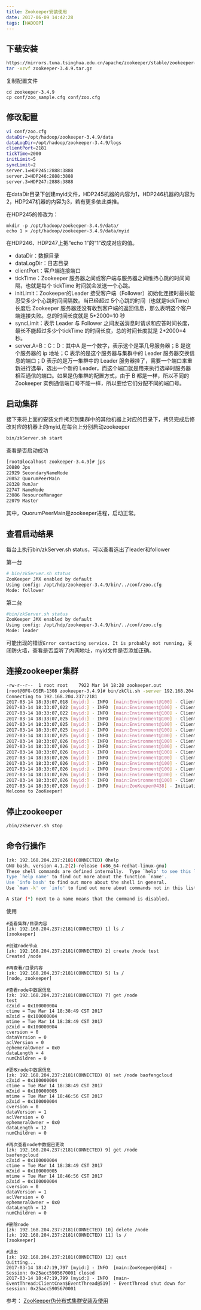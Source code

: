 ```yaml
---
title: Zookeeper安装使用
date: 2017-06-09 14:42:28
tags: [HADOOP]
---
```

## 下载安装

```bash
https://mirrors.tuna.tsinghua.edu.cn/apache/zookeeper/stable/zookeeper-3.4.9.tar.gz
tar -xzvf zookeeper-3.4.9.tar.gz
```

<!-- more -->

复制配置文件

```
cd zookeeper-3.4.9
cp conf/zoo_sample.cfg conf/zoo.cfg
```

## 修改配置

```bash
vi conf/zoo.cfg
dataDir=/opt/hadoop/zookeeper-3.4.9/data
dataLogDir=/opt/hadoop/zookeeper-3.4.9/logs
clientPort=2181
tickTime=2000
initLimit=5
syncLimit=2
server.1=HDP245:2888:3888
server.2=HDP246:2888:3888
server.3=HDP247:2888:3888
```

在dataDir目录下创建myid文件，HDP245机器的内容为1，HDP246机器的内容为2，HDP247机器的内容为3，若有更多依此类推。

在HDP245的修改为： 

```
mkdir -p /opt/hadoop/zookeeper-3.4.9/data/ 
echo 1 > /opt/hadoop/zookeeper-3.4.9/data/myid
```

在HDP246、HDP247上把“echo 1”的“1”改成对应的值。
- dataDir：数据目录
- dataLogDir：日志目录
- clientPort：客户端连接端口
- tickTime：Zookeeper 服务器之间或客户端与服务器之间维持心跳的时间间隔，也就是每个 tickTime 时间就会发送一个心跳。
- initLimit：Zookeeper的Leader 接受客户端（Follower）初始化连接时最长能忍受多少个心跳时间间隔数。当已经超过 5个心跳的时间（也就是tickTime）长度后 Zookeeper 服务器还没有收到客户端的返回信息，那么表明这个客户端连接失败。总的时间长度就是 5*2000=10 秒
- syncLimit：表示 Leader 与 Follower 之间发送消息时请求和应答时间长度，最长不能超过多少个tickTime 的时间长度，总的时间长度就是 2*2000=4 秒。
- server.A=B：C：D：其中A 是一个数字，表示这个是第几号服务器；B 是这个服务器的 ip 地址；C 表示的是这个服务器与集群中的 Leader 服务器交换信息的端口；D 表示的是万一集群中的 Leader 服务器挂了，需要一个端口来重新进行选举，选出一个新的 Leader，而这个端口就是用来执行选举时服务器相互通信的端口。如果是伪集群的配置方式，由于 B 都是一样，所以不同的 Zookeeper 实例通信端口号不能一样，所以要给它们分配不同的端口号。

## 启动集群

接下来将上面的安装文件拷贝到集群中的其他机器上对应的目录下，拷贝完成后修改对应的机器上的myid,在每台上分别启动zookeeper

```bash
bin/zkServer.sh start
```

查看是否启动成功

```bash
[root@localhost zookeeper-3.4.9]# jps
20880 Jps
22929 SecondaryNameNode
20852 QuorumPeerMain
28328 RunJar
22747 NameNode
23086 ResourceManager
22079 Master
```
其中，QuorumPeerMain是zookeeper进程，启动正常。


## 查看启动结果

每台上执行bin/zkServer.sh status，可以查看选出了leader和follower

第一台

```bash
# bin/zkServer.sh status
ZooKeeper JMX enabled by default
Using config: /opt/hdp/zookeeper-3.4.9/bin/../conf/zoo.cfg
Mode: follower
```

第二台

```bash
#bin/zkServer.sh status
ZooKeeper JMX enabled by default
Using config: /opt/hdp/zookeeper-3.4.9/bin/../conf/zoo.cfg
Mode: leader
```

可能出现的错误`Error contacting service. It is probably not running`，关闭防火墙，查看是否监听了内网地址，myid文件是否添加正确。

## 连接zookeeper集群

```bash
-rw-r--r--  1 root root    7922 Mar 14 18:28 zookeeper.out
[root@BFG-OSER-1308 zookeeper-3.4.9]# bin/zkCli.sh -server 192.168.204.237:2181
Connecting to 192.168.204.237:2181
2017-03-14 18:33:07,018 [myid:] - INFO  [main:Environment@100] - Client environment:zookeeper.version=3.4.9-1757313, built on 08/23/2016 06:50 GMT
2017-03-14 18:33:07,022 [myid:] - INFO  [main:Environment@100] - Client environment:host.name=localhost
2017-03-14 18:33:07,022 [myid:] - INFO  [main:Environment@100] - Client environment:java.version=1.8.0_121
2017-03-14 18:33:07,025 [myid:] - INFO  [main:Environment@100] - Client environment:java.vendor=Oracle Corporation
2017-03-14 18:33:07,025 [myid:] - INFO  [main:Environment@100] - Client environment:java.home=/opt/hdp/jdk1.8.0_121/jre
2017-03-14 18:33:07,025 [myid:] - INFO  [main:Environment@100] - Client environment:java.class.path=/opt/hdp/zookeeper-3.4.9/bin/../build/classes:/opt/hdp/zookeeper-3.4.9/bin/../build/lib/*.jar:/opt/hdp/zookeeper-3.4.9/bin/../lib/slf4j-log4j12-1.6.1.jar:/opt/hdp/zookeeper-3.4.9/bin/../lib/slf4j-api-1.6.1.jar:/opt/hdp/zookeeper-3.4.9/bin/../lib/netty-3.10.5.Final.jar:/opt/hdp/zookeeper-3.4.9/bin/../lib/log4j-1.2.16.jar:/opt/hdp/zookeeper-3.4.9/bin/../lib/jline-0.9.94.jar:/opt/hdp/zookeeper-3.4.9/bin/../zookeeper-3.4.9.jar:/opt/hdp/zookeeper-3.4.9/bin/../src/java/lib/*.jar:/opt/hdp/zookeeper-3.4.9/bin/../conf::.:/opt/hdp/jdk1.8.0_121/lib:/opt/hdp/jdk1.8.0_121/jre/lib:.:/opt/hdp/jdk1.8.0_121/lib:/opt/hdp/jdk1.8.0_121/jre/lib
2017-03-14 18:33:07,025 [myid:] - INFO  [main:Environment@100] - Client environment:java.library.path=/opt/hdp/hadoop-2.6.5/lib/native/:/opt/hdp/hadoop-2.6.5/lib/native/::/usr/java/packages/lib/amd64:/usr/lib64:/lib64:/lib:/usr/lib
2017-03-14 18:33:07,026 [myid:] - INFO  [main:Environment@100] - Client environment:java.io.tmpdir=/tmp
2017-03-14 18:33:07,026 [myid:] - INFO  [main:Environment@100] - Client environment:java.compiler=<NA>
2017-03-14 18:33:07,026 [myid:] - INFO  [main:Environment@100] - Client environment:os.name=Linux
2017-03-14 18:33:07,026 [myid:] - INFO  [main:Environment@100] - Client environment:os.arch=amd64
2017-03-14 18:33:07,026 [myid:] - INFO  [main:Environment@100] - Client environment:os.version=2.6.32-642.11.1.el6.x86_64
2017-03-14 18:33:07,026 [myid:] - INFO  [main:Environment@100] - Client environment:user.name=root
2017-03-14 18:33:07,026 [myid:] - INFO  [main:Environment@100] - Client environment:user.home=/root
2017-03-14 18:33:07,026 [myid:] - INFO  [main:Environment@100] - Client environment:user.dir=/opt/hdp/zookeeper-3.4.9
2017-03-14 18:33:07,028 [myid:] - INFO  [main:ZooKeeper@438] - Initiating client connection, connectString=192.168.204.237:2181 sessionTimeout=30000 watcher=org.apache.zookeeper.ZooKeeperMain$MyWatcher@446cdf90
Welcome to ZooKeeper!
```

## 停止zookeeper

```bash
/bin/zkServer.sh stop
```

## 命令行操作

```bash
[zk: 192.168.204.237:2181(CONNECTED) 0help
GNU bash, version 4.1.2(2)-release (x86_64-redhat-linux-gnu)
These shell commands are defined internally.  Type `help' to see this list.
Type `help name' to find out more about the function `name'.
Use `info bash' to find out more about the shell in general.
Use `man -k' or `info' to find out more about commands not in this list.

A star (*) next to a name means that the command is disabled.
```
使用

```
#查看集群/目录内容
[zk: 192.168.204.237:2181(CONNECTED) 1] ls /
[zookeeper]

#创建node节点
[zk: 192.168.204.237:2181(CONNECTED) 2] create /node test
Created /node

#再查看/目录内容
[zk: 192.168.204.237:2181(CONNECTED) 5] ls /
[node, zookeeper]

#查看node中数据信息
[zk: 192.168.204.237:2181(CONNECTED) 7] get /node
test
cZxid = 0x100000004
ctime = Tue Mar 14 18:38:49 CST 2017
mZxid = 0x100000004
mtime = Tue Mar 14 18:38:49 CST 2017
pZxid = 0x100000004
cversion = 0
dataVersion = 0
aclVersion = 0
ephemeralOwner = 0x0
dataLength = 4
numChildren = 0

#更改node中数据信息
[zk: 192.168.204.237:2181(CONNECTED) 8] set /node baofengcloud
cZxid = 0x100000004
ctime = Tue Mar 14 18:38:49 CST 2017
mZxid = 0x100000005
mtime = Tue Mar 14 18:46:56 CST 2017
pZxid = 0x100000004
cversion = 0
dataVersion = 1
aclVersion = 0
ephemeralOwner = 0x0
dataLength = 12
numChildren = 0

#再次查看node中数据已更改
[zk: 192.168.204.237:2181(CONNECTED) 9] get /node
baofengcloud
cZxid = 0x100000004
ctime = Tue Mar 14 18:38:49 CST 2017
mZxid = 0x100000005
mtime = Tue Mar 14 18:46:56 CST 2017
pZxid = 0x100000004
cversion = 0
dataVersion = 1
aclVersion = 0
ephemeralOwner = 0x0
dataLength = 12
numChildren = 0

#删除node
[zk: 192.168.204.237:2181(CONNECTED) 10] delete /node
[zk: 192.168.204.237:2181(CONNECTED) 11] ls /
[zookeeper]

#退出
[zk: 192.168.204.237:2181(CONNECTED) 12] quit
Quitting...
2017-03-14 18:47:19,797 [myid:] - INFO  [main:ZooKeeper@684] - Session: 0x25acc5905670001 closed
2017-03-14 18:47:19,799 [myid:] - INFO  [main-EventThread:ClientCnxn$EventThread@519] - EventThread shut down for session: 0x25acc5905670001
```

参考：
[ZooKeeper伪分布式集群安装及使用](http://blog.fens.me/hadoop-zookeeper-intro/)
